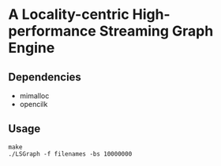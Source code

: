 #  A Locality-centric High-performance Streaming Graph Engine

## Dependencies
- mimalloc
- opencilk

## Usage
```
make
./LSGraph -f filenames -bs 10000000

```
